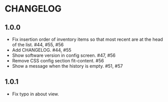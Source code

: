# CHANGELOG

## 1.0.0

- Fix insertion order of inventory items so that most recent are at the head of the list. #44, #55, #56
- Add CHANGELOG. #44, #55
- Show software version in config screen. #47, #56
- Remove CSS config section fit-content. #56
- Show a message when the history is empty. #51, #57

## 1.0.1

- Fix typo in about view.
